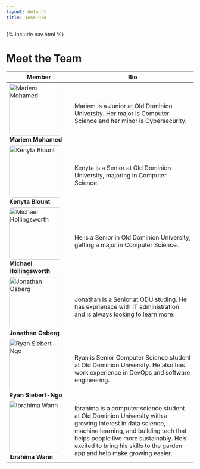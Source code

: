 ```yaml
---
layout: default
title: Team Bio
---
```

<link rel="stylesheet" href="/Garden-Assistant-Application/assets/css/custom.css">
<!-- NAV BAR (manual) -->
{% include nav.html %}

# Meet the Team

| Member | Bio |
|--------|-----|
| <img src="/Garden-Assistant-Application/assets/img/mariem.jpg" alt="Mariem Mohamed" class="team-pic"> **Mariem Mohamed** | Mariem is a Junior at Old Dominion University. Her major is Computer Science and her minor is Cybersecurity. |
| <img src="/Garden-Assistant-Application/assets/img/kenyta.jpg" alt="Kenyta Blount" class="team-pic"> **Kenyta Blount** | Kenyta is a Senior at Old Dominion University, majoring in Computer Science. |
| <img src="/Garden-Assistant-Application/assets/img/michael.jpg" alt="Michael Hollingsworth" class="team-pic"> **Michael Hollingsworth** | He is a Senior in Old Dominion University, getting a major in Computer Science. |
| <img src="/Garden-Assistant-Application/assets/img/jonathan.jpg" alt="Jonathan Osberg" class="team-pic"> **Jonathan Osberg** | Jonathan is a Senior at ODU studing. He has exprienace with IT administration and is always looking to learn more. |
| <img src="/Garden-Assistant-Application/assets/img/ryan.jpg" alt="Ryan Siebert-Ngo" class="team-pic"> **Ryan Siebert-Ngo** | Ryan is Senior Computer Science student at Old Dominion University. He also has work experience in DevOps and software engineering. |
| <img src="/Garden-Assistant-Application/assets/img/ibrahima.jpg" alt="Ibrahima Wann" class="team-pic"> **Ibrahima Wann** |  Ibrahima is a computer science student at Old Dominion University with a growing interest in data science, machine learning, and building tech that helps people live more sustainably. He’s excited to bring his skills to the garden app and help make growing easier. |

<style>
.team-pic {
  width: 140px;
  height: 140px;
  object-fit: cover;  
  border-radius: 8px; 
}
</style>
